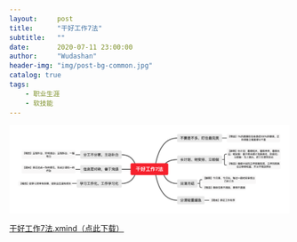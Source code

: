 ```yaml
---
layout:     post
title:      "干好工作7法"
subtitle:   ""
date:       2020-07-11 23:00:00
author:     "Wudashan"
header-img: "img/post-bg-common.jpg"
catalog: true
tags:
    - 职业生涯
    - 软技能
---
```


![](https://raw.githubusercontent.com/wudashan/blog-picture/master/make-work-better/%E5%B9%B2%E5%A5%BD%E5%B7%A5%E4%BD%9C7%E6%B3%95.png)

[干好工作7法.xmind（点此下载）](https://github.com/wudashan/blog-picture/blob/master/make-work-better/%E5%B9%B2%E5%A5%BD%E5%B7%A5%E4%BD%9C7%E6%B3%95.xmind?raw=true)

